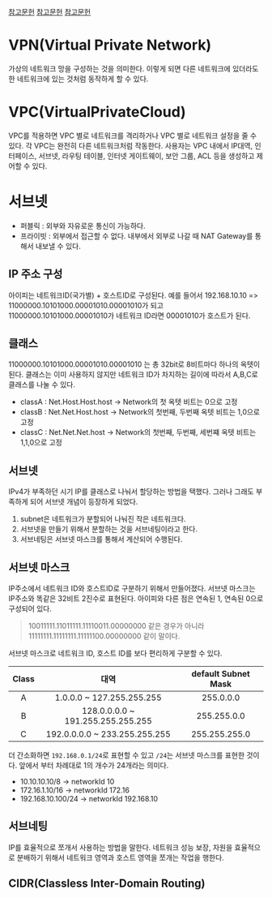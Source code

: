 

[참고문헌](https://medium.com/harrythegreat/aws-%EA%B0%80%EC%9E%A5%EC%89%BD%EA%B2%8C-vpc-%EA%B0%9C%EB%85%90%EC%9E%A1%EA%B8%B0-71eef95a7098)
[참고문헌](https://velog.io/@yenicall/AWS-VPC%EC%9D%98-%EA%B0%9C%EB%85%90)
[참고문헌](https://aws.amazon.com/ko/blogs/architecture/its-adopts-microservices-architecture-for-improved-air-travel-search-engine/)

# VPN(Virtual Private Network)
가상의 네트워크 망을 구성하는 것을 의미한다. 이렇게 되면 다른 네트워크에 있더라도 한 네트워크에 있는 것처럼 동작하게 할 수 있다.


# VPC(VirtualPrivateCloud)

VPC를 적용하면 VPC 별로 네트워크를 격리하거나 VPC 별로 네트워크 설정을 줄 수 있다. 각  VPC는 완전히 다른 네트워크처럼 작동한다.
사용자는 VPC 내에서 IP대역, 인터페이스, 서브넷, 라우팅 테이블, 인터넷 게이트웨이, 보안 그룹, ACL 등을 생성하고 제어할 수 있다.

# 서브넷
- 퍼블릭 : 외부와 자유로운 통신이 가능하다.
- 프라이빗 : 외부에서 접근할 수 없다. 내부에서 외부로 나갈 때 NAT Gateway를 통해서 내보낼 수 있다.

## IP 주소 구성
아이피는 네트워크ID(국가별) + 호스트ID로 구성된다. 예를 들어서 192.168.10.10 => 11000000.10101000.00001010.00001010가 되고
11000000.10101000.00001010가 네트워크 ID라면 00001010가 호스트가 된다.

## 클래스
11000000.10101000.00001010.00001010 는 총 32bit로 8비트마다 하나의 옥텟이 된다. 클래스는 이미 사용하지 않지만  네트워크 ID가 차지하는 길이에 따라서
A,B,C로 클래스를 나눌 수 있다.

- classA : Net.Host.Host.host -> Network의 첫 옥텟 비트는 0으로 고정
- classB : Net.Net.Host.host ->  Network의 첫번째, 두번째 옥텟 비트는 1,0으로 고정
- classC : Net.Net.Net.host ->  Network의 첫번째, 두번째, 세번쨰 옥텟 비트는 1,1,0으로 고정

## 서브넷
IPv4가 부족하던 시기 IP를 클래스로 나눠서 할당하는 방법을 택했다. 그러나 그래도 부족하게 되어 서브넷 개념이 등장하게 되었다. 
1. subnet은 네트워크가 분할되어 나눠진 작은 네트워크다.
2. 서브넷을 만들기 위해서 분할하는 것을 서브네팅이라고 한다.
3. 서브네팅은 서브넷 마스크를 통해서 계산되어 수행된다.

## 서브넷 마스크
IP주소에서 네트워크 ID와 호스트ID로 구분하기 위해서 만들어졌다. 서브넷 마스크는 IP주소와 똑같은 32비트 2진수로 표현된다.
아이피와 다른 점은 연속된 1, 연속된 0으로 구성되어 있다.

> 10011111.11011111.11110011.00000000 같은 경우가 아니라
> 11111111.11111111.11111100.00000000 같이 말이다.

서브넷 마스크로 네트워크 ID, 호스트 ID를 보다 편리하게 구분할 수 있다.

| Class |                대역                 | default Subnet Mask |
|:-----:|:---------------------------------:|:-------------------:|
|   A   |     1.0.0.0 ~ 127.255.255.255     |      255.0.0.0      |
|   B   | 128.0.0.0.0 ~ 191.255.255.255.255 |     255.255.0.0     |
|   C   |   192.0.0.0.0 ~ 233.255.255.255   |    255.255.255.0    |


더 간소화하면 `192.168.0.1/24`로 표현할 수 있고 `/24`는 서브넷 마스크를 표현한 것이다. 앞에서 부터 차례대로 1의 개수가 24개라는 의미다.

- 10.10.10.10/8 -> networkId 10
- 172.16.1.10/16 -> networkId 172.16
- 192.168.10.100/24 -> networkId 192.168.10

## 서브네팅
IP를 효율적으로 쪼개서 사용하는 방법을 말한다. 네트워크 성능 보장, 자원을 효율적으로 분배하기 위해서 네트워크 영역과 호스트 영역을 쪼개는 작업을 행한다.


## CIDR(Classless Inter-Domain Routing)

